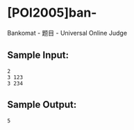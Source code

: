 # [POI2005]ban-

Bankomat - 题目 - Universal Online Judge


## Sample Input: 
```
2
3 123
3 234

```

## Sample Output: 
```
5

```
